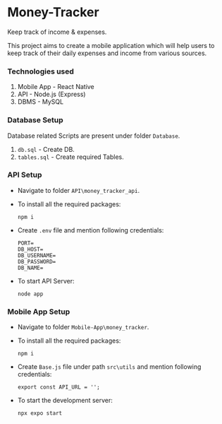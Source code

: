 # Money-Tracker
Keep track of income &amp; expenses.

This project aims to create a mobile application which will help users to keep track of their daily expenses and income from various sources.

### Technologies used
1. Mobile App - React Native
2. API - Node.js (Express)
3. DBMS - MySQL


### Database Setup
Database related Scripts are present under folder `Database`.
1. `db.sql` - Create DB.
2. `tables.sql` - Create required Tables.


### API Setup
- Navigate to folder `API\money_tracker_api`.

- To install all the required packages:
	```
	npm i
	```

- Create `.env` file and mention following credentials:
	```
	PORT=
	DB_HOST=
	DB_USERNAME=
	DB_PASSWORD=
	DB_NAME=
	```

- To start API Server:
	```
	node app
	```


### Mobile App Setup
- Navigate to folder `Mobile-App\money_tracker`.

- To install all the required packages:
	```
	npm i
	```

- Create `Base.js` file under path `src\utils` and mention following credentials:
	```
	export const API_URL = '';
	```

- To start the development server:
	```
	npx expo start
	```
